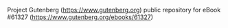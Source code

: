 Project Gutenberg (https://www.gutenberg.org) public repository for
eBook #61327 (https://www.gutenberg.org/ebooks/61327)
